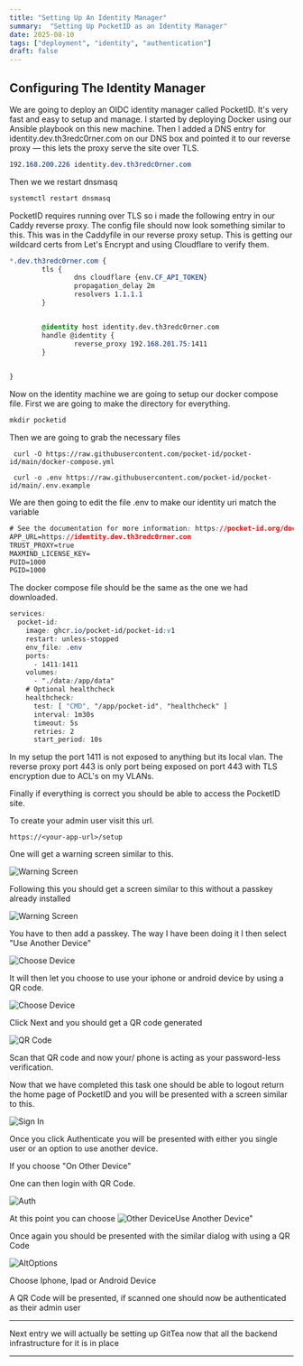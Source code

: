 ```yaml
---
title: "Setting Up An Identity Manager"
summary:  "Setting Up PocketID as an Identity Manager"
date: 2025-08-10
tags: ["deployment", "identity", "authentication"]
draft: false
---
```





## Configuring The Identity Manager
 

We are going to deploy an OIDC identity manager called PocketID.  It's very fast and easy to setup and manage. 
I started by deploying Docker using our Ansible playbook on this new machine. Then I added a DNS entry for identity.dev.th3redc0rner.com on our DNS box and pointed it to our reverse proxy — this lets the proxy serve the site over TLS.


```css
192.168.200.226 identity.dev.th3redc0rner.com
```

Then we we restart dnsmasq
```css
systemctl restart dnsmasq
```

PocketID requires running over TLS so i made the following entry in our Caddy reverse proxy.  The config file should now look something similar to this.  This was in the Caddyfile in our reverse proxy setup.  This is getting our wildcard certs from Let's Encrypt and using Cloudflare to verify them.  

```css
*.dev.th3redc0rner.com {
        tls {
                dns cloudflare {env.CF_API_TOKEN}
                propagation_delay 2m
                resolvers 1.1.1.1
        }


        @identity host identity.dev.th3redc0rner.com
        handle @identity {
                reverse_proxy 192.168.201.75:1411
        }

       
}

```

Now on the identity machine we are going to setup our docker compose file.
First we are going to make the directory for everything.


```css
mkdir pocketid
```
Then we are going to grab the necessary files
```
 curl -O https://raw.githubusercontent.com/pocket-id/pocket-id/main/docker-compose.yml

 curl -o .env https://raw.githubusercontent.com/pocket-id/pocket-id/main/.env.example
```
We are then going to edit the file .env to make our identity uri match the variable
```css
# See the documentation for more information: https://pocket-id.org/docs/configuration/environment-variables
APP_URL=https://identity.dev.th3redc0rner.com
TRUST_PROXY=true
MAXMIND_LICENSE_KEY=
PUID=1000
PGID=1000
```

The docker compose file should be the same as the one we had downloaded.


```css
services:
  pocket-id:
    image: ghcr.io/pocket-id/pocket-id:v1
    restart: unless-stopped
    env_file: .env
    ports:
      - 1411:1411
    volumes:
      - "./data:/app/data"
    # Optional healthcheck
    healthcheck:
      test: [ "CMD", "/app/pocket-id", "healthcheck" ]
      interval: 1m30s
      timeout: 5s
      retries: 2
      start_period: 10s

```
In my setup the port 1411 is not exposed to anything but its local vlan.  The reverse proxy port 443 is only port being exposed on port 443 with TLS encryption due to ACL's on my VLANs. 


Finally if everything is correct you should be able to access the PocketID site.

To create your admin user visit this url.

`
https://<your-app-url>/setup
`  

One will get a warning screen similar to this.

![Warning Screen](images/Firstlogin1.png)

Following this you should get a screen similar to this without a passkey already installed

![Warning Screen](images/Firstlogin2.png)

You have to then add a passkey.  The way I have been doing it I then select "Use Another Device"

![Choose Device](images/Device.png)


It will then let you choose to use your iphone or android device by using a QR code.  

![Choose Device](images/ChooseDevice.png)

Click Next and you should get a QR code generated

![QR Code](images/QRCode.png)

Scan that QR code and now your/ phone is acting as your password-less verification.  


Now that we have completed this task one should be able to logout return the home page of PocketID and you will be presented with a screen similar to this.

![Sign In](images/SignIn.png)

Once you click Authenticate you will be presented with either you single user or an option to use another device.

If you choose "On Other Device"

One can then login with QR Code.

![Auth](images/OtherAuth.png)

At this point you can choose 
![Other Device](images/OtherDevice.png)Use Another Device"

Once again you should be presented with the similar dialog with using a QR Code

![AltOptions](images/QRCodeOption.png)


Choose Iphone, Ipad or Android Device

A QR Code will be presented, if scanned one should now be authenticated as their admin user

___
Next entry we will actually be setting up GitTea now that all the backend infrastructure for it is in place
___

